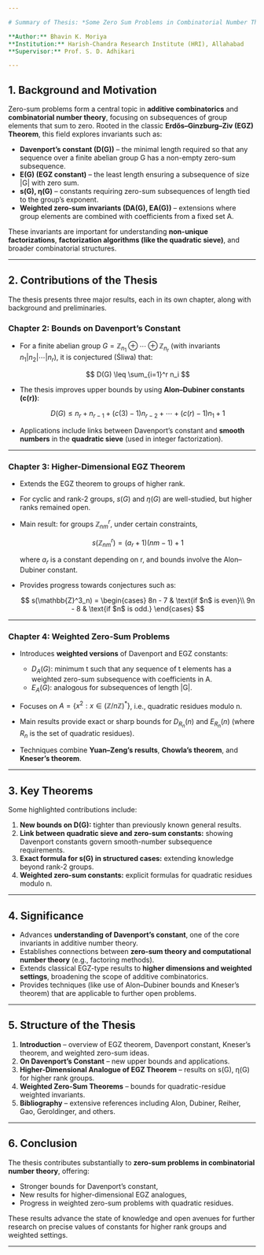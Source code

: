 ```yaml
---

# Summary of Thesis: *Some Zero Sum Problems in Combinatorial Number Theory*

**Author:** Bhavin K. Moriya
**Institution:** Harish-Chandra Research Institute (HRI), Allahabad
**Supervisor:** Prof. S. D. Adhikari

---
```


## 1. Background and Motivation

Zero-sum problems form a central topic in **additive combinatorics** and **combinatorial number theory**, focusing on subsequences of group elements that sum to zero. Rooted in the classic **Erdős–Ginzburg–Ziv (EGZ) Theorem**, this field explores invariants such as:

* **Davenport’s constant (D(G))** – the minimal length required so that any sequence over a finite abelian group G has a non-empty zero-sum subsequence.
* **E(G) (EGZ constant)** – the least length ensuring a subsequence of size |G| with zero sum.
* **s(G), η(G)** – constants requiring zero-sum subsequences of length tied to the group’s exponent.
* **Weighted zero-sum invariants (DA(G), EA(G))** – extensions where group elements are combined with coefficients from a fixed set A.

These invariants are important for understanding **non-unique factorizations**, **factorization algorithms (like the quadratic sieve)**, and broader combinatorial structures.

---

## 2. Contributions of the Thesis

The thesis presents three major results, each in its own chapter, along with background and preliminaries.

### **Chapter 2: Bounds on Davenport’s Constant**

* For a finite abelian group $G = \mathbb{Z}_{n_1} \oplus \cdots \oplus \mathbb{Z}_{n_r}$ (with invariants $n_1 | n_2 | \cdots | n_r$), it is conjectured (Śliwa) that:

  $$
  D(G) \leq \sum_{i=1}^r n_i
  $$
* The thesis improves upper bounds by using **Alon–Dubiner constants (c(r))**:

  $$
  D(G) \leq n_r + n_{r-1} + (c(3)-1)n_{r-2} + \cdots + (c(r)-1)n_1 + 1
  $$
* Applications include links between Davenport’s constant and **smooth numbers** in the **quadratic sieve** (used in integer factorization).

---

### **Chapter 3: Higher-Dimensional EGZ Theorem**

* Extends the EGZ theorem to groups of higher rank.
* For cyclic and rank-2 groups, $s(G)$ and $η(G)$ are well-studied, but higher ranks remained open.
* Main result: for groups $\mathbb{Z}^r_{nm}$, under certain constraints,

  $$
  s(\mathbb{Z}^r_{nm}) = (a_r + 1)(nm - 1) + 1
  $$

  where $a_r$ is a constant depending on r, and bounds involve the Alon–Dubiner constant.
* Provides progress towards conjectures such as:

  $$
  s(\mathbb{Z}^3_n) =
  \begin{cases}
  8n - 7 & \text{if $n$ is even}\\
  9n - 8 & \text{if $n$ is odd.}
  \end{cases}
  $$

---

### **Chapter 4: Weighted Zero-Sum Problems**

* Introduces **weighted versions** of Davenport and EGZ constants:

  * $D_A(G)$: minimum t such that any sequence of t elements has a weighted zero-sum subsequence with coefficients in A.
  * $E_A(G)$: analogous for subsequences of length |G|.
* Focuses on $A = \{x^2 : x \in (\mathbb{Z}/n\mathbb{Z})^* \}$, i.e., quadratic residues modulo n.
* Main results provide exact or sharp bounds for $D_{R_n}(n)$ and $E_{R_n}(n)$ (where $R_n$ is the set of quadratic residues).
* Techniques combine **Yuan–Zeng’s results**, **Chowla’s theorem**, and **Kneser’s theorem**.

---

## 3. Key Theorems

Some highlighted contributions include:

1. **New bounds on D(G):** tighter than previously known general results.
2. **Link between quadratic sieve and zero-sum constants:** showing Davenport constants govern smooth-number subsequence requirements.
3. **Exact formula for s(G) in structured cases:** extending knowledge beyond rank-2 groups.
4. **Weighted zero-sum constants:** explicit formulas for quadratic residues modulo n.

---

## 4. Significance

* Advances **understanding of Davenport’s constant**, one of the core invariants in additive number theory.
* Establishes connections between **zero-sum theory and computational number theory** (e.g., factoring methods).
* Extends classical EGZ-type results to **higher dimensions and weighted settings**, broadening the scope of additive combinatorics.
* Provides techniques (like use of Alon–Dubiner bounds and Kneser’s theorem) that are applicable to further open problems.

---

## 5. Structure of the Thesis

1. **Introduction** – overview of EGZ theorem, Davenport constant, Kneser’s theorem, and weighted zero-sum ideas.
2. **On Davenport’s Constant** – new upper bounds and applications.
3. **Higher-Dimensional Analogue of EGZ Theorem** – results on s(G), η(G) for higher rank groups.
4. **Weighted Zero-Sum Theorems** – bounds for quadratic-residue weighted invariants.
5. **Bibliography** – extensive references including Alon, Dubiner, Reiher, Gao, Geroldinger, and others.

---

## 6. Conclusion

The thesis contributes substantially to **zero-sum problems in combinatorial number theory**, offering:

* Stronger bounds for Davenport’s constant,
* New results for higher-dimensional EGZ analogues,
* Progress in weighted zero-sum problems with quadratic residues.

These results advance the state of knowledge and open avenues for further research on precise values of constants for higher rank groups and weighted settings.

---


